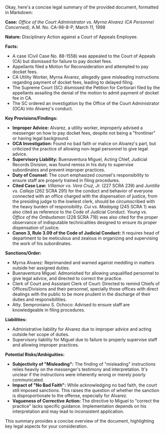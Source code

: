 Okay, here's a concise legal summary of the provided document, formatted in Markdown:

**Case:** *Office of the Court Administrator vs. Myrna Alvarez (CA Personnel Concerned)*, A.M. No. CA-98-8-P, March 11, 1998

**Nature:** Disciplinary Action against a Court of Appeals Employee.

**Facts:**

*   A case (Civil Case No. 88-1558) was appealed to the Court of Appeals (CA) but dismissed for failure to pay docket fees.
*   Appellants filed a Motion for Reconsideration and attempted to pay docket fees.
*   CA Utility Worker, Myrna Alvarez, allegedly gave misleading instructions regarding payment of docket fees, leading to delayed filing.
*   The Supreme Court (SC) dismissed the Petition for Certiorari filed by the appellants assailing the denial of the motion to admit payment of docket fee in CA.
*   The SC ordered an investigation by the Office of the Court Administrator (OCA) into Alvarez's conduct.

**Key Provisions/Findings:**

*   **Improper Advice:** Alvarez, a utility worker, improperly advised a messenger on how to pay docket fees, despite not being a "frontliner" or having legal background.
*   **OCA Investigation:** Found no bad faith or malice on Alvarez's part, but criticized the practice of allowing non-legal personnel to give legal advice.
*   **Supervisory Liability:** Buenaventura Miguel, Acting Chief, Judicial Records Division, was found remiss in his duty to supervise subordinates and prevent improper practices.
*   **Duty of Counsel:** The court emphasized counsel's responsibility to ensure staff are properly trained in filing procedures.
*   **Cited Case Law:** *Villamor vs. Vera Cruz, Jr.* (227 SCRA 239) and *Juntilla vs. Calleja* (262 SCRA 291) for the conduct and behavior of everyone connected with an office charged with the dispensation of justice, from the presiding judge to the lowliest clerk, should be circumscribed with the heavy burden of responsibility. *Cui vs. Madayag* (245 SCRA 1) was also cited as reference to the Code of Judicial Conduct. *Young vs. Office of the Ombudsman* (228 SCRA 718) was also cited for the proper observance of indisputable technicalities designed to ensure its proper dispensation of justice.
*   **Canon 3, Rule 3.09 of the Code of Judicial Conduct:** It requires head of department to be meticulous and zealous in organizing and supervising the work of his subordinates.

**Sanctions/Order:**

*   Myrna Alvarez: Reprimanded and warned against meddling in matters outside her assigned duties.
*   Buenaventura Miguel: Admonished for allowing unqualified personnel to give legal advice, and directed to correct the practice.
*   Clerk of Court and Assistant Clerk of Court: Directed to remind Chiefs of Offices/Divisions and their personnel, specially those offices with direct dealings with the public to be more prudent in the discharge of their duties and responsibilities.
*   Atty. Semproniano S. Ochoco: Advised to ensure staff are knowledgeable in filing procedures.

**Liabilities:**

*   Administrative liability for Alvarez due to improper advice and acting outside her scope of duties.
*   Supervisory liability for Miguel due to failure to properly supervise staff and allowing improper practices.

**Potential Risks/Ambiguities:**

*   **Subjectivity of "Misleading":** The finding of "misleading" instructions relies heavily on the messenger's testimony and interpretation. It's unclear if the instructions were inherently wrong or merely poorly communicated.
*   **Impact of "No Bad Faith":** While acknowledging no bad faith, the court still imposed sanctions. This raises the question of whether the sanction is disproportionate to the offense, especially for Alvarez.
*   **Vagueness of Corrective Action:** The directive to Miguel to "correct the practice" lacks specific guidance. Implementation depends on his interpretation and may lead to inconsistent application.

This summary provides a concise overview of the document, highlighting key legal aspects for your consideration.
